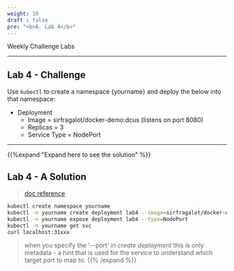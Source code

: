 ```yaml
---
weight: 10
draft : false
pre: "<b>A. Lab 4</b>"
---
```


Weekly Challenge Labs

---
## Lab 4 - Challenge

Use `kubectl` to create a namespace {yourname} and deploy the below into that namespace:

- Deployment
  - Image = sirfragalot/docker-demo:dcus (listens on port 8080)
  - Replicas = 3
  - Service Type = NodePort

---
{{%expand "Expand here to see the solution" %}}
## Lab 4 - A Solution

> [doc reference](https://kubernetes.io/docs/concepts/overview/working-with-objects/namespaces/)

```bash
kubectl create namespace yourname
kubectl -n yourname create deployment lab4 --image=sirfragalot/docker-demo:dcus --replicas=3 --port=8080
kubectl -n yourname expose deployment lab4 --type=NodePort
kubectl -n yourname get svc
curl localhost:31xxx
```

> when you specify the '--port' in *create deployment* this is only metadata - a hint that is used for the service to understand which target port to map to.
{{% /expand %}}
